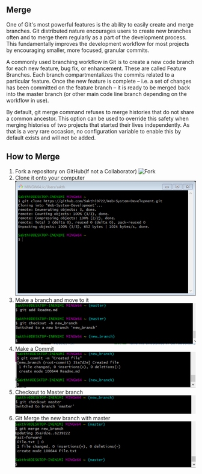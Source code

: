 ## Merge

One of Git's most powerful features is the ability to easily create and merge branches. Git distributed nature encourages users to create new branches often and to merge them regularly as a part of the development process. This fundamentally improves the development workflow for most projects by encouraging smaller, more focused, granular commits.

A commonly used branching workflow in Git is to create a new code branch for each new feature, bug fix, or enhancement. These are called Feature Branches. Each branch compartmentalizes the commits related to a particular feature. Once the new feature is complete – i.e. a set of changes has been committed on the feature branch – it is ready to be merged back into the master branch (or other main code line branch depending on the workflow in use).

By default, git merge command refuses to merge histories that do not share a common ancestor. This option can be used to override this safety when merging histories of two projects that started their lives independently. As that is a very rare occasion, no configuration variable to enable this by default exists and will not be added.
## How to Merge

1. Fork a repository on GitHub(If not a Collaborator)
![Fork](https://docs.gitlab.com/ee/user/project/repository/img/forking_workflow_fork_button.png)
2. Clone it onto your computer
![Image1](https://github.com/Sakthi0722/TeamProject1/blob/master/Images/Image7.png "Image3")
3. Make a branch and move to it
![Image11](https://github.com/Sakthi0722/TeamProject1/blob/master/Images/Image11.png "Image11")
4. Make a Commit 
![Image12](https://github.com/Sakthi0722/TeamProject1/blob/master/Images/Image12.png "Image12")
5. Checkout to Master branch
![Image13](https://github.com/Sakthi0722/TeamProject1/blob/master/Images/Image13.png "Image13")
6. Git Merge the new branch with master
![Image14](https://github.com/Sakthi0722/TeamProject1/blob/master/Images/Image14.png "Image14")